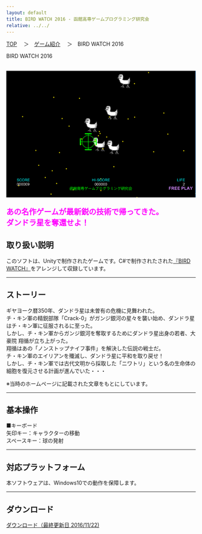 ```yaml
---
layout: default
title: BIRD WATCH 2016 - 函館高専ゲームプログラミング研究会
relative: ../../
---
```

<div class="content">
<div class="main">

<p class="bread">
<a href="../../">TOP</a>
　＞　<a href="../">ゲーム紹介</a>
　＞　BIRD WATCH 2016
</p>

<p class="title">
BIRD WATCH 2016
</p>

<div class="center">
<br>
<img src="./ss1.png">
<p style="color:#FF00FF;font-size:20px;">
<b>
あの名作ゲームが最新鋭の技術で帰ってきた。<br>
ダンドラ星を奪還せよ！
</b>
</p>
</div>

<h2>取り扱い説明</h2>

<p>
このソフトは、Unityで制作されたゲームです。C#で制作されたされた<a href="../bird/">『BIRD WATCH』</a>をアレンジして収録しています。
</p>

<hr>
<h2>ストーリー</h2>

<p>
ギヤヨーク暦350年、ダンドラ星は未曽有の危機に見舞われた。<br>
チ・キン軍の精鋭部隊「Crack-0」がガンジ銀河の星々を襲い始め、ダンドラ星はチ・キン軍に征服されるに至った。<br>
しかし、チ・キン軍からガンジ銀河を奪取するためにダンドラ星出身の若者、大豪院 翔循が立ち上がった。<br>
翔循はあの「ノンストップナイフ事件」を解決した伝説の戦士だ。<br>
チ・キン軍のエイリアンを殲滅し、ダンドラ星に平和を取り戻せ！<br>
しかし、チ・キン軍では古代文明から採取した「ニワトリ」という名の生命体の細胞を復元させる計画が進んでいた・・・<br>
</p>
<p>
※当時のホームページに記載された文章をもとにしています。<br>
</p>

<hr>
<h2>基本操作</h2>

<p>
■キーボード<br>
矢印キー：キャラクターの移動<br>
スペースキー：球の発射<br>
</p>

<hr>
<h2>対応プラットフォーム</h2>

<p>
本ソフトウェアは、Windows10での動作を保障します。
</p>

<hr>
<h2>ダウンロード</h2>

<p>
<a href="https://box.yahoo.co.jp/guest/viewer?sid=box-l-26oalqoyfj6fl63uanefeuz3se-1001&uniqid=1293a6f7-3bcc-424d-ae3a-d2d54e314ce3&viewtype=detail">ダウンロード（最終更新日 2016/11/22) </a>
</p>


</div>
</div>
